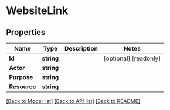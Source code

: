 # WebsiteLink

## Properties

Name | Type | Description | Notes
------------ | ------------- | ------------- | -------------
**Id** | **string** |  | [optional] [readonly] 
**Actor** | **string** |  | 
**Purpose** | **string** |  | 
**Resource** | **string** |  | 

[[Back to Model list]](../README.md#documentation-for-models) [[Back to API list]](../README.md#documentation-for-api-endpoints) [[Back to README]](../README.md)


